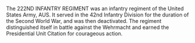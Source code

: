 The 222ND INFANTRY REGIMENT was an infantry regiment of the United States Army, AUS. It served in the 42nd Infantry Division for the duration of the Second World War, and was then deactivated. The regiment distinguished itself in battle against the Wehrmacht and earned the Presidential Unit Citation for courageous action.
